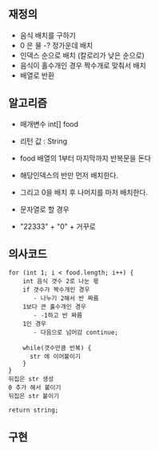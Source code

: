 ## 재정의
- 음식 배치를 구하기
- 0 은 물 -? 정가운데 배치
- 인덱스 순으로 배치 (칼로리가 낮은 순으로)
- 음식이 홀수개인 경우 짝수개로 맞춰서 배치
- 배열로 반환



## 알고리즘
- 매개변수 int[] food
- 리턴 값 : String
- food 배열의 1부터 마지막까지 반복문을 돈다
- 해당인덱스의 반만 먼저 배치한다.
- 그리고 0을 배치 후 나머지를 마저 배치한다.

- 문자열로 할 경우 
- "22333" + "0" + 거꾸로



## 의사코드
```
for (int 1; i < food.length; i++) {
    int 음식 갯수 2로 나눈 몫
    if 갯수가 짝수개인 경우
       - 나누기 2해서 반 짜름
    1보다 큰 홀수개인 경우
       - -1하고 반 짜름
    1인 경우
       - 다음으로 넘어감 continue;

    while(갯수만큼 반복) {
      str 에 이어붙이기
    }
}
뒤집은 str 생성
0 추가 해서 붙이기
뒤집은 str 붙이기

return string;
```



## 구현
